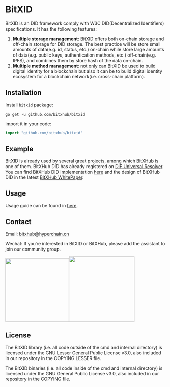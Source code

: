 # BitXID

BitXID is an DID framework comply with W3C DID(Decentralized Identifiers) specifications. It has the following features:

1. **Multiple storage management**: BitXID offers both on-chain storage and off-chain storage for DID storage. The best practice will be store small amounts of data(e.g. id, status, etc.) on-chain while store large amounts of data(e.g. public keys, authentication methods, etc.) off-chain(e.g. IPFS), and combines them by store hash of the data on-chain.
2. **Multiple method management**: not only can BitXID be used to build digital identity for a blockchain but also it can be to build digital identity ecosystem for a blockchain network(i.e. cross-chain platform).

## Installation

Install `bitxid` package:

```shell
go get -u github.com/bitxhub/bitxid
```

import it in your code:

```go
import "github.com/bitxhub/bitxid"
```

## Example

BitXID is already used by several great projects, among which [BitXHub](https://github.com/meshplus/bitxhub) is one of them. BitXHub DID has already registered on [DIF Universal Resolver](https://github.com/decentralized-identity/universal-resolver). You can find BitXHub DID Implementation [here](https://github.com/bitxhub/did-method-registry) and the design of BitXHub DID in the latest [BitXHub WhitePaper](https://upload.hyperchain.cn/BitXHub白皮书.pdf).

## Usage

Usage guide can be found in [here](TODO).

## Contact

Email: bitxhub@hyperchain.cn

Wechat: If you‘re interested in BitXID or BitXHub, please add the assistant to join our community group.

<img src="https://raw.githubusercontent.com/meshplus/bitxhub/master/docs/wechat.png" width="200" /><img src="https://raw.githubusercontent.com/meshplus/bitxhub/master/docs/official.png" width="206" />

## License

The BitXID library (i.e. all code outside of the cmd and internal directory) is licensed under the GNU Lesser General Public License v3.0, also included in our repository in the COPYING.LESSER file.

The BitXID binaries (i.e. all code inside of the cmd and internal directory) is licensed under the GNU General Public License v3.0, also included in our repository in the COPYING file.